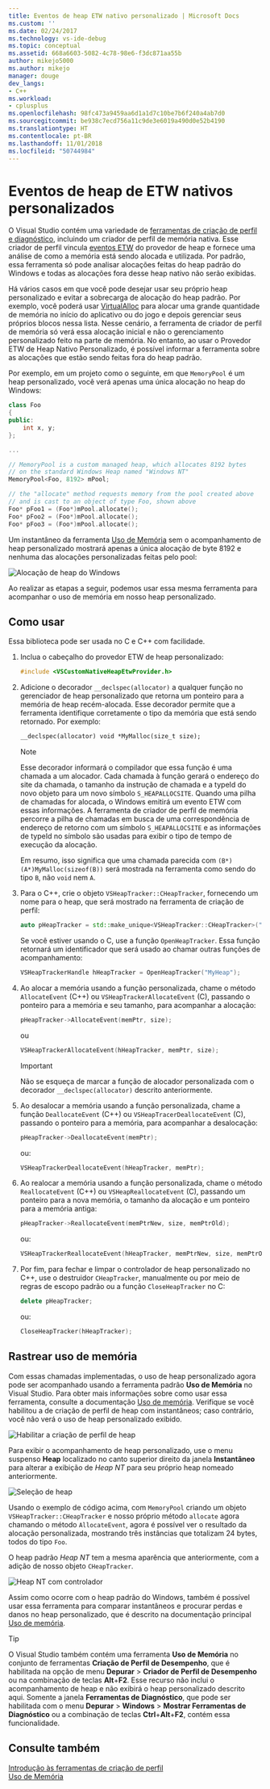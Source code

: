 ```yaml
---
title: Eventos de heap ETW nativo personalizado | Microsoft Docs
ms.custom: ''
ms.date: 02/24/2017
ms.technology: vs-ide-debug
ms.topic: conceptual
ms.assetid: 668a6603-5082-4c78-98e6-f3dc871aa55b
author: mikejo5000
ms.author: mikejo
manager: douge
dev_langs:
- C++
ms.workload:
- cplusplus
ms.openlocfilehash: 98fc473a9459aa6d1a1d7c10be7b6f240a4ab7d0
ms.sourcegitcommit: be938c7ecd756a11c9de3e6019a490d0e52b4190
ms.translationtype: HT
ms.contentlocale: pt-BR
ms.lasthandoff: 11/01/2018
ms.locfileid: "50744984"
---
```

# <a name="custom-native-etw-heap-events"></a>Eventos de heap de ETW nativos personalizados

O Visual Studio contém uma variedade de [ferramentas de criação de perfil e diagnóstico](../profiling/profiling-feature-tour.md), incluindo um criador de perfil de memória nativa.  Esse criador de perfil vincula [eventos ETW](/windows-hardware/drivers/devtest/event-tracing-for-windows--etw-) do provedor de heap e fornece uma análise de como a memória está sendo alocada e utilizada.  Por padrão, essa ferramenta só pode analisar alocações feitas do heap padrão do Windows e todas as alocações fora desse heap nativo não serão exibidas.

Há vários casos em que você pode desejar usar seu próprio heap personalizado e evitar a sobrecarga de alocação do heap padrão.  Por exemplo, você poderá usar [VirtualAlloc](https://msdn.microsoft.com/library/windows/desktop/aa366887(v=vs.85).aspx) para alocar uma grande quantidade de memória no início do aplicativo ou do jogo e depois gerenciar seus próprios blocos nessa lista.  Nesse cenário, a ferramenta de criador de perfil de memória só verá essa alocação inicial e não o gerenciamento personalizado feito na parte de memória.  No entanto, ao usar o Provedor ETW de Heap Nativo Personalizado, é possível informar a ferramenta sobre as alocações que estão sendo feitas fora do heap padrão.

Por exemplo, em um projeto como o seguinte, em que `MemoryPool` é um heap personalizado, você verá apenas uma única alocação no heap do Windows:

```cpp
class Foo
{
public:
    int x, y;
};

...

// MemoryPool is a custom managed heap, which allocates 8192 bytes 
// on the standard Windows Heap named "Windows NT"
MemoryPool<Foo, 8192> mPool;

// the "allocate" method requests memory from the pool created above
// and is cast to an object of type Foo, shown above
Foo* pFoo1 = (Foo*)mPool.allocate();
Foo* pFoo2 = (Foo*)mPool.allocate();
Foo* pFoo3 = (Foo*)mPool.allocate();
```

Um instantâneo da ferramenta [Uso de Memória](../profiling/memory-usage.md) sem o acompanhamento de heap personalizado mostrará apenas a única alocação de byte 8192 e nenhuma das alocações personalizadas feitas pelo pool:

![Alocação de heap do Windows](media/heap-example-windows-heap.png)

Ao realizar as etapas a seguir, podemos usar essa mesma ferramenta para acompanhar o uso de memória em nosso heap personalizado.

## <a name="how-to-use"></a>Como usar

Essa biblioteca pode ser usada no C e C++ com facilidade.

1. Inclua o cabeçalho do provedor ETW de heap personalizado:

   ```cpp
   #include <VSCustomNativeHeapEtwProvider.h>
   ```

1. Adicione o decorador `__declspec(allocator)` a qualquer função no gerenciador de heap personalizado que retorna um ponteiro para a memória de heap recém-alocada.  Esse decorador permite que a ferramenta identifique corretamente o tipo da memória que está sendo retornado.  Por exemplo:

   ```cpp
   __declspec(allocator) void *MyMalloc(size_t size);
   ```
   
   > [!NOTE]
   > Esse decorador informará o compilador que essa função é uma chamada a um alocador.  Cada chamada à função gerará o endereço do site da chamada, o tamanho da instrução de chamada e a typeId do novo objeto para um novo símbolo `S_HEAPALLOCSITE`.  Quando uma pilha de chamadas for alocada, o Windows emitirá um evento ETW com essas informações.  A ferramenta de criador de perfil de memória percorre a pilha de chamadas em busca de uma correspondência de endereço de retorno com um símbolo `S_HEAPALLOCSITE` e as informações de typeId no símbolo são usadas para exibir o tipo de tempo de execução da alocação.
   >
   > Em resumo, isso significa que uma chamada parecida com `(B*)(A*)MyMalloc(sizeof(B))` será mostrada na ferramenta como sendo do tipo `B`, não `void` nem `A`.

1. Para o C++, crie o objeto `VSHeapTracker::CHeapTracker`, fornecendo um nome para o heap, que será mostrado na ferramenta de criação de perfil:

   ```cpp
   auto pHeapTracker = std::make_unique<VSHeapTracker::CHeapTracker>("MyCustomHeap");
   ```

   Se você estiver usando o C, use a função `OpenHeapTracker`.  Essa função retornará um identificador que será usado ao chamar outras funções de acompanhamento:
  
   ```C
   VSHeapTrackerHandle hHeapTracker = OpenHeapTracker("MyHeap");
   ```

1. Ao alocar a memória usando a função personalizada, chame o método `AllocateEvent` (C++) ou `VSHeapTrackerAllocateEvent` (C), passando o ponteiro para a memória e seu tamanho, para acompanhar a alocação:

   ```cpp
   pHeapTracker->AllocateEvent(memPtr, size);
   ```

   ou

   ```C
   VSHeapTrackerAllocateEvent(hHeapTracker, memPtr, size);
   ```

   > [!IMPORTANT]
   > Não se esqueça de marcar a função de alocador personalizada com o decorador `__declspec(allocator)` descrito anteriormente.

1. Ao desalocar a memória usando a função personalizada, chame a função `DeallocateEvent` (C++) ou `VSHeapTracerDeallocateEvent` (C), passando o ponteiro para a memória, para acompanhar a desalocação:

   ```cpp
   pHeapTracker->DeallocateEvent(memPtr);
   ```

   ou:

   ```C
   VSHeapTrackerDeallocateEvent(hHeapTracker, memPtr);
   ```

1. Ao realocar a memória usando a função personalizada, chame o método `ReallocateEvent` (C++) ou `VSHeapReallocateEvent` (C), passando um ponteiro para a nova memória, o tamanho da alocação e um ponteiro para a memória antiga:

   ```cpp
   pHeapTracker->ReallocateEvent(memPtrNew, size, memPtrOld);
   ```

   ou:

   ```C
   VSHeapTrackerReallocateEvent(hHeapTracker, memPtrNew, size, memPtrOld);
   ```

1. Por fim, para fechar e limpar o controlador de heap personalizado no C++, use o destruidor `CHeapTracker`, manualmente ou por meio de regras de escopo padrão ou a função `CloseHeapTracker` no C:

   ```cpp
   delete pHeapTracker;
   ```

   ou:

   ```C
   CloseHeapTracker(hHeapTracker);
   ```

## <a name="track-memory-usage"></a>Rastrear uso de memória
Com essas chamadas implementadas, o uso de heap personalizado agora pode ser acompanhado usando a ferramenta padrão **Uso de Memória** no Visual Studio.  Para obter mais informações sobre como usar essa ferramenta, consulte a documentação [Uso de memória](../profiling/memory-usage.md). Verifique se você habilitou a de criação de perfil de heap com instantâneos; caso contrário, você não verá o uso de heap personalizado exibido. 

![Habilitar a criação de perfil de heap](media/heap-enable-heap.png)

Para exibir o acompanhamento de heap personalizado, use o menu suspenso **Heap** localizado no canto superior direito da janela **Instantâneo** para alterar a exibição de *Heap NT* para seu próprio heap nomeado anteriormente.

![Seleção de heap](media/heap-example-custom-heap.png)

Usando o exemplo de código acima, com `MemoryPool` criando um objeto `VSHeapTracker::CHeapTracker` e nosso próprio método `allocate` agora chamando o método `AllocateEvent`, agora é possível ver o resultado da alocação personalizada, mostrando três instâncias que totalizam 24 bytes, todos do tipo `Foo`.

O heap padrão *Heap NT* tem a mesma aparência que anteriormente, com a adição de nosso objeto `CHeapTracker`.

![Heap NT com controlador](media/heap-example-windows-heap.png)

Assim como ocorre com o heap padrão do Windows, também é possível usar essa ferramenta para comparar instantâneos e procurar perdas e danos no heap personalizado, que é descrito na documentação principal [Uso de memória](../profiling/memory-usage.md).

> [!TIP]
> O Visual Studio também contém uma ferramenta **Uso de Memória** no conjunto de ferramentas **Criação de Perfil de Desempenho**, que é habilitada na opção de menu **Depurar** > **Criador de Perfil de Desempenho** ou na combinação de teclas **Alt**+**F2**.  Esse recurso não inclui o acompanhamento de heap e não exibirá o heap personalizado descrito aqui.  Somente a janela **Ferramentas de Diagnóstico**, que pode ser habilitada com o menu **Depurar** > **Windows** > **Mostrar Ferramentas de Diagnóstico** ou a combinação de teclas **Ctrl**+**Alt**+**F2**, contém essa funcionalidade.

## <a name="see-also"></a>Consulte também
[Introdução às ferramentas de criação de perfil](../profiling/profiling-feature-tour.md)  
[Uso de Memória](../profiling/memory-usage.md)
